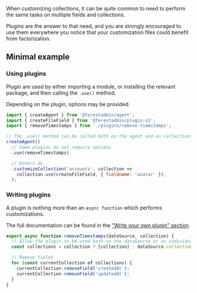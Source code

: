When customizing collections, it can be quite common to need to perform the same tasks on multiple fields and collections.

Plugins are the answer to that need, and you are strongly encouraged to use them everywhere you notice that your customization files could benefit from factorization.

## Minimal example

### Using plugins

Plugin are used by either importing a module, or installing the relevant package, and then calling the `.use()` method.

Depending on the plugin, options may be provided.

```javascript
import { createAgent } from '@forestadmin/agent';
import { createFileField } from '@forestadmin/plugin-s3';
import { removeTimestamps } from './plugins/remove-timestamps';

// The .use() method can be called both on the agent and on collections.
createAgent()
  // Some plugins do not require options
  .use(removeTimestamps)

  // Others do
  .customizeCollection('accounts', collection =>
    collection.use(createFileField, { fieldname: 'avatar' }),
  );
```

### Writing plugins

A plugin is nothing more than an `async function` which performs customizations.

The full documentation can be found in the ["Write your own plugin" section](./custom.md).

```javascript
export async function removeTimestamps(dataSource, collection) {
  // Allow the plugin to be used both on the dataSource or on individual collections
  const collections = collection ? [collection] : dataSource.collections;

  // Remove fields
  for (const currentCollection of collections) {
    currentCollection.removeField('createdAt');
    currentCollection.removeField('updatedAt');
  }
}
```
